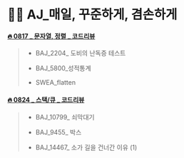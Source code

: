 # 👩‍🔬 AJ_매일, 꾸준하게, 겸손하게

#### [🔥 0817 _ 문자열, 정렬 _ 코드리뷰](https://github.com/oiosu/Algorithm_J/blob/main/0817_codingtest/0817_%EC%95%8C%EC%A1%B4_%EC%BD%94%EB%93%9C%EB%A6%AC%EB%B7%B0%EB%82%B4%EC%9A%A9.md) 

> * BAJ_2204_ 도비의 난독증 테스트 
> 
> * BAJ_5800_성적통계
> 
> * SWEA_flatten

#### [🔥 0824 _ 스택/큐 _ 코드리뷰](https://github.com/oiosu/Algorithm_J/blob/main/0817_codingtest/0817_%EC%95%8C%EC%A1%B4_%EC%BD%94%EB%93%9C%EB%A6%AC%EB%B7%B0%EB%82%B4%EC%9A%A9.md) 

> * BAJ_10799_ 쇠막대기
> 
> * BAJ_9455_ 박스
> 
> * BAJ_14467_ 소가 길을 건너간 이유 (1)
